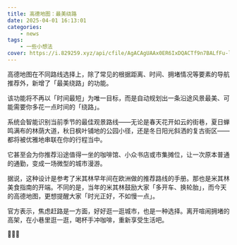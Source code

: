 ```yaml
---
title: 高德地图：最美绕路
date: 2025-04-01 16:13:01
categories: 
    - news
tags: 
    - 一些小想法
cover: https://i.829259.xyz/api/cfile/AgACAgUAAx0ER6IxDQACTf9n7BALfFu-l9Cm-iHVPgeOvxWPowACB8IxGzkKYVcv0ee2gwENaAEAAwIAA3cAAzYE
---
```



高德地图在不同路线选择上，除了常见的根据距离、时间、拥堵情况等要素的导航推荐外，新增了「最美绕路」的功能。

该功能将不再以「时间最短」为唯一目标，而是自动规划出一条沿途风景最美、可能需要你多花一点时间的「绕路」。

系统会智能识别当前季节的最佳观景路线——无论是春天花开如云的街巷，夏日蝉鸣满布的林荫大道，秋日枫叶铺地的公园小径，还是冬日阳光斜洒的复古街区——都将被优雅地串联在你的行程当中。

它甚至会为你推荐沿途值得一坐的咖啡馆、小众书店或市集摊位，让一次原本普通的通勤，变成一场微型的城市漫游。

据说，这种设计是参考了米其林早年间在欧洲做的推荐路线的手册。那也是米其林美食指南的开端。不同的是，当年的米其林鼓励大家「多开车、换轮胎」，而今天的高德地图，更想提醒大家「时光正好，不如慢一点」。

官方表示，焦虑赶路是一方面，好好逛一逛城市，也是一种选择。离开喧闹拥堵的高架，在小巷里逛一逛，喝杯手冲咖啡，重新享受生活吧。

🌱🌱🌱
